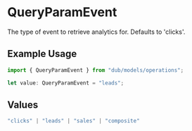 # QueryParamEvent

The type of event to retrieve analytics for. Defaults to 'clicks'.

## Example Usage

```typescript
import { QueryParamEvent } from "dub/models/operations";

let value: QueryParamEvent = "leads";
```

## Values

```typescript
"clicks" | "leads" | "sales" | "composite"
```